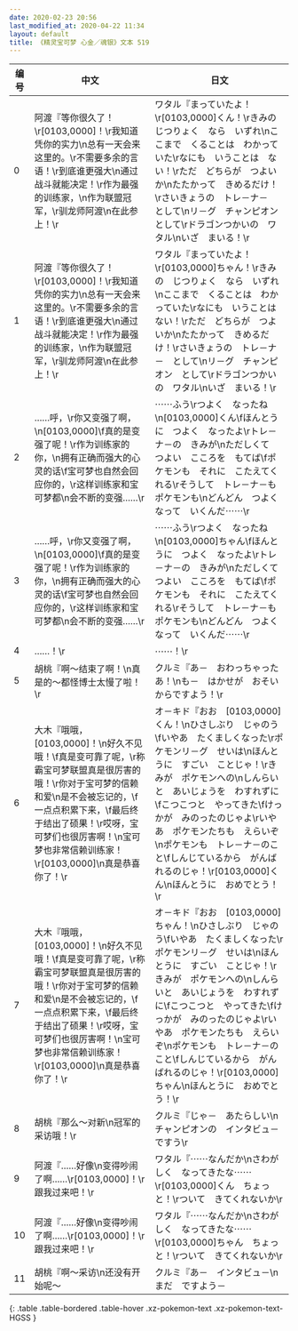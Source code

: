 ```yaml
---
date: 2020-02-23 20:56
last_modified_at: 2020-04-22 11:34
layout: default
title: 《精灵宝可梦 心金／魂银》文本 519
---
```

| 编号 | 中文 | 日文 |
| ---- | ---- | ---- |
| 0 | 阿渡『等你很久了！\r[0103,0000]！\r我知道凭你的实力\n总有一天会来这里的。\r不需要多余的言语！\r到底谁更强大\n通过战斗就能决定！\r作为最强的训练家，\n作为联盟冠军，\r驯龙师阿渡\n在此参上！\r | ワタル『まっていたよ！\r[0103,0000]くん！\rきみの　じつりょく　なら　いずれ\nここまで　くることは　わかっていた\rなにも　いうことは　ない！\rただ　どちらが　つよいか\nたたかって　きめるだけ！\rさいきょうの　トレ－ナ－　として\nリ－グ　チャンピオン　として\rドラゴンつかいの　ワタル\nいざ　まいる！\r |
| 1 | 阿渡『等你很久了！\r[0103,0000]！\r我知道凭你的实力\n总有一天会来这里的。\r不需要多余的言语！\r到底谁更强大\n通过战斗就能决定！\r作为最强的训练家，\n作为联盟冠军，\r驯龙师阿渡\n在此参上！\r | ワタル『まっていたよ！\r[0103,0000]ちゃん！\rきみの　じつりょく　なら　いずれ\nここまで　くることは　わかっていた\rなにも　いうことは　ない！\rただ　どちらが　つよいか\nたたかって　きめるだけ！\rさいきょうの　トレ－ナ－　として\nリ－グ　チャンピオン　として\rドラゴンつかいの　ワタル\nいざ　まいる！\r |
| 2 | ……呼，\r你又变强了啊，\n[0103,0000]\f真的是变强了呢！\r作为训练家的你，\n拥有正确而强大的心灵的话\f宝可梦也自然会回应你的，\r这样训练家和宝可梦都\n会不断的变强……\r | ⋯⋯ふう\rつよく　なったね\n[0103,0000]くん\fほんとうに　つよく　なったよ\rトレ－ナ－の　きみが\nただしくて　つよい　こころを　もてば\fポケモンも　それに　こたえてくれる\rそうして　トレ－ナ－も　ポケモンも\nどんどん　つよくなって　いくんだ⋯⋯\r |
| 3 | ……呼，\r你又变强了啊，\n[0103,0000]\f真的是变强了呢！\r作为训练家的你，\n拥有正确而强大的心灵的话\f宝可梦也自然会回应你的，\r这样训练家和宝可梦都\n会不断的变强……\r | ⋯⋯ふう\rつよく　なったね\n[0103,0000]ちゃん\fほんとうに　つよく　なったよ\rトレ－ナ－の　きみが\nただしくて　つよい　こころを　もてば\fポケモンも　それに　こたえてくれる\rそうして　トレ－ナ－も　ポケモンも\nどんどん　つよくなって　いくんだ⋯⋯\r |
| 4 | ……！\r | ⋯⋯！\r |
| 5 | 胡桃『啊～结束了啊！\n真是的～都怪博士太慢了啦！\r | クルミ『あ－　おわっちゃったあ！\nも－　はかせが　おそいからですよう！\r |
| 6 | 大木『哦哦，[0103,0000]！\n好久不见哦！\f真是变可靠了呢，\r称霸宝可梦联盟真是很厉害的哦！\r你对于宝可梦的信赖和爱\n是不会被忘记的，\f一点点积累下来，\f最后终于结出了硕果！\r哎呀，宝可梦们也很厉害啊！\n宝可梦也非常信赖训练家！\r[0103,0000]\n真是恭喜你了！\r | オ－キド『おお　[0103,0000]くん！\nひさしぶり　じゃのう\fいやあ　たくましくなった\rポケモンリ－グ　せいは\nほんとうに　すごい　ことじゃ！\rきみが　ポケモンへの\nしんらいと　あいじょうを　わすれずに\fこつこつと　やってきた\fけっかが　みのったのじゃよ\rいやあ　ポケモンたちも　えらいぞ\nポケモンも　トレ－ナ－のこと\fしんじているから　がんばれるのじゃ！\r[0103,0000]くん\nほんとうに　おめでとう！\r |
| 7 | 大木『哦哦，[0103,0000]！\n好久不见哦！\f真是变可靠了呢，\r称霸宝可梦联盟真是很厉害的哦！\r你对于宝可梦的信赖和爱\n是不会被忘记的，\f一点点积累下来，\f最后终于结出了硕果！\r哎呀，宝可梦们也很厉害啊！\n宝可梦也非常信赖训练家！\r[0103,0000]\n真是恭喜你了！\r | オ－キド『おお　[0103,0000]ちゃん！\nひさしぶり　じゃのう\fいやあ　たくましくなった\rポケモンリ－グ　せいは\nほんとうに　すごい　ことじゃ！\rきみが　ポケモンへの\nしんらいと　あいじょうを　わすれずに\fこつこつと　やってきた\fけっかが　みのったのじゃよ\rいやあ　ポケモンたちも　えらいぞ\nポケモンも　トレ－ナ－のこと\fしんじているから　がんばれるのじゃ！\r[0103,0000]ちゃん\nほんとうに　おめでとう！\r |
| 8 | 胡桃『那么～对新\n冠军的采访哦！\r | クルミ『じゃ－　あたらしい\nチャンピオンの　インタビュ－ですう\r |
| 9 | 阿渡『……好像\n变得吵闹了啊……\r[0103,0000]！\r跟我过来吧！\r | ワタル『⋯⋯なんだか\nさわがしく　なってきたな⋯⋯\r[0103,0000]くん　ちょっと！\rついて　きてくれないか\r |
| 10 | 阿渡『……好像\n变得吵闹了啊……\r[0103,0000]！\r跟我过来吧！\r | ワタル『⋯⋯なんだか\nさわがしく　なってきたな⋯⋯\r[0103,0000]ちゃん　ちょっと！\rついて　きてくれないか\r |
| 11 | 胡桃『啊～采访\n还没有开始呢～ | クルミ『あ－　インタビュ－\nまだ　ですよう－ |
{: .table .table-bordered .table-hover .xz-pokemon-text .xz-pokemon-text-HGSS }